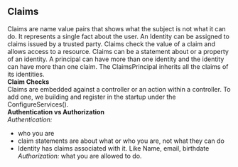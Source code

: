 ## Claims

Claims are name value pairs that shows what the subject is not what it can do. It represents a single fact about the user.
An Identity can be assigned to claims issued by a trusted party. Claims check the value of a claim and allows access to a resource. Claims can be a statement about or a property of an identity. A principal can have more than one identity and the identity can have more than one claim. The ClaimsPrincipal inherits all the claims of its identities.  
**Claim Checks**  
Claims are embedded against a controller or an action within a controller. To add one, we building and register in the startup under the ConfigureServices().  
**Authentication vs Authorization**  
*Authentication:*  
 - who you are
 - claim statements are about what or who you are, not what they can do
 - Identity has claims associated with it. Like Name, email, birthdate  
*Authorization:* what you are allowed to do. 